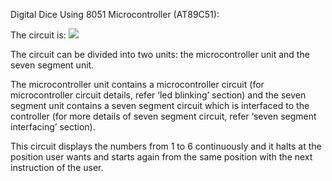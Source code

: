 Digital Dice Using 8051 Microcontroller (AT89C51):
  
  The circuit is:
  ![](https://b3van8qm1o7ou9d3b48qdhsg-wpengine.netdna-ssl.com/wp-content/uploads/2019/10/Circuit-Diagram-of-Digital-dice-using-8051-microcontroller-AT89C51.gif)
  
  The circuit can be divided into two units: the microcontroller unit and the seven segment unit. 
  
  The microcontroller unit contains a microcontroller circuit (for microcontroller circuit details, refer ‘led blinking’ section) and the seven segment unit contains a seven segment circuit which is interfaced to the controller (for more details of seven segment circuit, refer ‘seven segment interfacing’ section). 
  
  This circuit displays the numbers from 1 to 6 continuously and it halts at the position user wants and starts again from the same position with the next instruction of the user.
  
  
